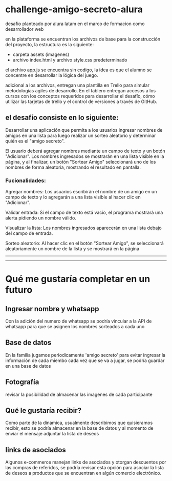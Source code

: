# challenge-amigo-secreto-alura
desafio planteado por alura latam en el marco de formacion como desarrollador web

en la plataforma se encuentran los archivos de base para la construcción del proyecto, la estructura es la siguiente:
- carpeta assets (imagenes)
- archivo index.html y archivo style.css predeterminado

el archivo app.js se encuentra sin codigo, la idea es que el alumno se concentre en desarrollar la lógica del juego.

adicional a los archivos, entregan una plantilla en Trello para simular metodologías agiles de desarrollo. En el tablero entregan accesos a los cursos con los conceptos requeridos para desarrollar el desafío, cómo utilizar las tarjetas de trello y el control de versiones a través de GitHub.


## el desafío consiste en lo siguiente:
Desarrollar una aplicación que permita a los usuarios ingresar nombres de amigos en una lista para luego realizar un sorteo aleatorio y determinar quién es el "amigo secreto".

El usuario deberá agregar nombres mediante un campo de texto y un botón "Adicionar". Los nombres ingresados se mostrarán en una lista visible en la página, y al finalizar, un botón "Sortear Amigo" seleccionará uno de los nombres de forma aleatoria, mostrando el resultado en pantalla.

### Fucionalidades:
Agregar nombres: Los usuarios escribirán el nombre de un amigo en un campo de texto y lo agregarán a una lista visible al hacer clic en "Adicionar".

Validar entrada: Si el campo de texto está vacío, el programa mostrará una alerta pidiendo un nombre válido.

Visualizar la lista: Los nombres ingresados aparecerán en una lista debajo del campo de entrada.

Sorteo aleatorio: Al hacer clic en el botón "Sortear Amigo", se seleccionará aleatoriamente un nombre de la lista y se mostrará en la página

---
---
# Qué me gustaría completar en un futuro

## Ingresar nombre y whatsapp
Con la adición del numero de whatsapp se podría vincular a la API de whatsapp para que se asignen los nombres sorteados a cada uno

## Base de datos
En la familia jugamos periodicamente 'amigo secreto' para evitar ingresar la información de cada miembo cada vez que se va a jugar, se podría guardar en una base de datos

## Fotografía
revisar la posibilidad de almacenar las imagenes de cada participante

## Qué le gustaría recibir?
Como parte de la dinámica, usualmente describimos que quisieramos recibir, esto se podría almacenar en la base de datos y al momento de envíar el mensaje adjuntar la lista de deseos

## links de asociados
Algunos e-commerce manejan links de asociados y otorgan descuentos por las compras de referidos, se podría revisar esta opción para asociar la lista de deseos a productos que se encuentran en algún comercio electrónico. 